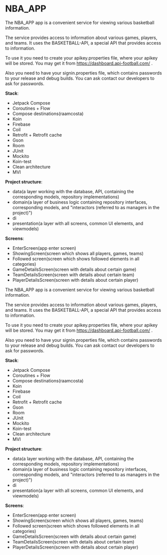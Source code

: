 # NBA_APP

The NBA_APP app is a convenient service for viewing various basketball information.

The service provides access to information about various games, players, and teams. 
It uses the BASKETBALL-API, a special API that provides access to information.

To use it you need to create your apikey.properties file, where your apikey will be stored.
You may get it from https://dashboard.api-football.com/ .

Also you need to have your signin.properties file,  which contains passwords to your release and debug builds.
You can ask contact our developers to ask for passwords.

**Stack**:
- Jetpack Compose
- Coroutines + Flow
- Compose destinations(raamcosta)
- Koin
- Firebase
- Coil
- Retrofit + Retrofit cache
- Gson
- Room
- JUnit
- Mockito
- Koin-test
- Clean architecture
- MVI

**Project structure**:
- data(a layer working with the database, API, containing the corresponding models, repository implementations)
- domain(a layer of business logic containing repository interfaces, corresponding models, and "interactors (referred to as managers in the project)")
- di
- presentation(a layer with all screens, common UI elements, and viewmodels)

**Screens**:
- EnterScreen(app enter screen)
- ShowingScreen(screen which shows all players, games, teams)
- Followed screen(screen which shows followed elements in all categories)
- GameDetailsScreen(screen with details about certain game)
- TeamDetailsScreen(screen with details about certain team)
- PlayerDetailsScreen(screen with details about certain player)

The NBA_APP app is a convenient service for viewing various basketball information.

The service provides access to information about various games, players, and teams. 
It uses the BASKETBALL-API, a special API that provides access to information.

To use it you need to create your apikey.properties file, where your apikey will be stored.
You may get it from https://dashboard.api-football.com/ .

Also you need to have your signin.properties file,  which contains passwords to your release and debug builds.
You can ask contact our developers to ask for passwords.

**Stack**:
- Jetpack Compose
- Coroutines + Flow
- Compose destinations(raamcosta)
- Koin
- Firebase
- Coil
- Retrofit + Retrofit cache
- Gson
- Room
- JUnit
- Mockito
- Koin-test
- Clean architecture
- MVI

**Project structure**:
- data(a layer working with the database, API, containing the corresponding models, repository implementations)
- domain(a layer of business logic containing repository interfaces, corresponding models, and "interactors (referred to as managers in the project)")
- di
- presentation(a layer with all screens, common UI elements, and viewmodels)

**Screens**:
- EnterScreen(app enter screen)
- ShowingScreen(screen which shows all players, games, teams)
- Followed screen(screen which shows followed elements in all categories)
- GameDetailsScreen(screen with details about certain game)
- TeamDetailsScreen(screen with details about certain team)
- PlayerDetailsScreen(screen with details about certain player)